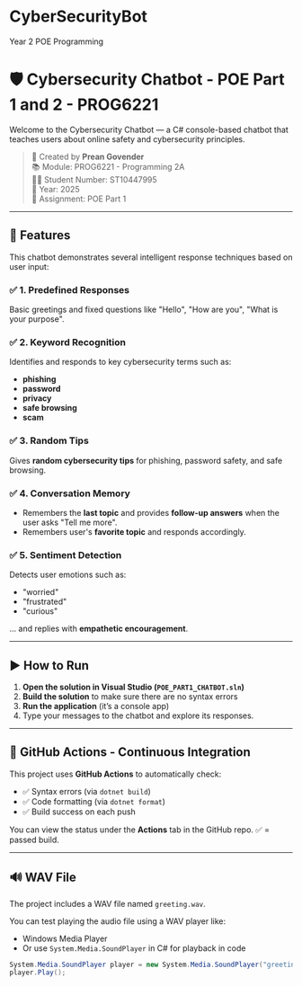 # CyberSecurityBot
Year 2 POE Programming
# 🛡️ Cybersecurity Chatbot - POE Part 1 and 2 - PROG6221

Welcome to the Cybersecurity Chatbot — a C# console-based chatbot that teaches users about online safety and cybersecurity principles.

> 🔧 Created by **Prean Govender**  
> 📚 Module: PROG6221 - Programming 2A  
> 🧑‍🎓 Student Number: ST10447995  
> 📅 Year: 2025  
> 🎯 Assignment: POE Part 1

---

## 🧠 Features

This chatbot demonstrates several intelligent response techniques based on user input:

### ✅ 1. Predefined Responses
Basic greetings and fixed questions like "Hello", "How are you", "What is your purpose".

### ✅ 2. Keyword Recognition
Identifies and responds to key cybersecurity terms such as:
- **phishing**
- **password**
- **privacy**
- **safe browsing**
- **scam**

### ✅ 3. Random Tips
Gives **random cybersecurity tips** for phishing, password safety, and safe browsing.

### ✅ 4. Conversation Memory
- Remembers the **last topic** and provides **follow-up answers** when the user asks "Tell me more".
- Remembers user's **favorite topic** and responds accordingly.

### ✅ 5. Sentiment Detection
Detects user emotions such as:
- "worried"
- "frustrated"
- "curious"

... and replies with **empathetic encouragement**.

---

## ▶️ How to Run

1. **Open the solution in Visual Studio (`POE_PART1_CHATBOT.sln`)**
2. **Build the solution** to make sure there are no syntax errors
3. **Run the application** (it’s a console app)
4. Type your messages to the chatbot and explore its responses.

---

## 🔄 GitHub Actions - Continuous Integration

This project uses **GitHub Actions** to automatically check:
- ✅ Syntax errors (via `dotnet build`)
- ✅ Code formatting (via `dotnet format`)
- ✅ Build success on each push

You can view the status under the **Actions** tab in the GitHub repo. ✅ = passed build.

---

## 🔊 WAV File

The project includes a WAV file named `greeting.wav`.

You can test playing the audio file using a WAV player like:
- Windows Media Player
- Or use `System.Media.SoundPlayer` in C# for playback in code

```csharp
System.Media.SoundPlayer player = new System.Media.SoundPlayer("greeting.wav");
player.Play();

